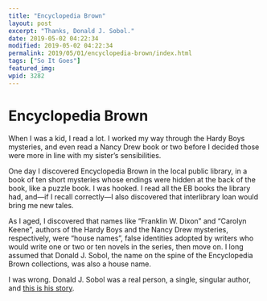```yaml
---
title: "Encyclopedia Brown"
layout: post
excerpt: "Thanks, Donald J. Sobol."
date: 2019-05-02 04:22:34
modified: 2019-05-02 04:22:34
permalink: 2019/05/01/encyclopedia-brown/index.html
tags: ["So It Goes"]
featured_img: 
wpid: 3282
---
```


# Encyclopedia Brown

When I was a kid, I read a lot. I worked my way through the Hardy Boys mysteries, and even read a Nancy Drew book or two before I decided those were more in line with my sister’s sensibilities.

One day I discovered Encyclopedia Brown in the local public library, in a book of ten short mysteries whose endings were hidden at the back of the book, like a puzzle book. I was hooked. I read all the EB books the library had, and—if I recall correctly—I also discovered that interlibrary loan would bring me new tales.

As I aged, I discovered that names like “Franklin W. Dixon” and “Carolyn Keene”, authors of the Hardy Boys and the Nancy Drew mysteries, respectively, were “house names”, false identities adopted by writers who would write one or two or ten novels in the series, then move on. I long assumed that Donald J. Sobol, the name on the spine of the Encyclopedia Brown collections, was also a house name.

I was wrong. Donald J. Sobol was a real person, a single, singular author, and [this is his story](https://crimereads.com/encyclopedia-brown-and-the-case-of-the-mysterious-author/).